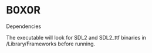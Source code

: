 # B0X0R

Dependencies

The executable will look for SDL2 and SDL2_ttf binaries in /Library/Frameworks before running.

